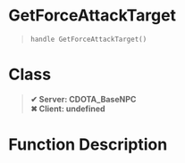 # GetForceAttackTarget
> `handle GetForceAttackTarget()`
# Class
> __✔ Server: CDOTA_BaseNPC__  
> __✖ Client: undefined__  
# Function Description

